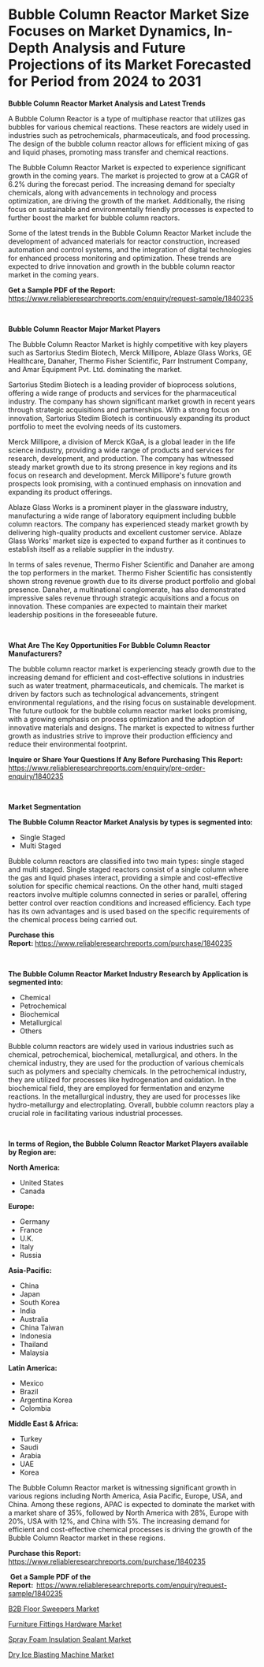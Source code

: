 <p><h1>Bubble Column Reactor Market Size Focuses on Market Dynamics, In-Depth Analysis and Future Projections of its Market Forecasted for Period from 2024 to 2031</h1></p><p><strong>Bubble Column Reactor Market Analysis and Latest Trends</strong></p>
<p><p>A Bubble Column Reactor is a type of multiphase reactor that utilizes gas bubbles for various chemical reactions. These reactors are widely used in industries such as petrochemicals, pharmaceuticals, and food processing. The design of the bubble column reactor allows for efficient mixing of gas and liquid phases, promoting mass transfer and chemical reactions.</p><p>The Bubble Column Reactor Market is expected to experience significant growth in the coming years. The market is projected to grow at a CAGR of 6.2% during the forecast period. The increasing demand for specialty chemicals, along with advancements in technology and process optimization, are driving the growth of the market. Additionally, the rising focus on sustainable and environmentally friendly processes is expected to further boost the market for bubble column reactors.</p><p>Some of the latest trends in the Bubble Column Reactor Market include the development of advanced materials for reactor construction, increased automation and control systems, and the integration of digital technologies for enhanced process monitoring and optimization. These trends are expected to drive innovation and growth in the bubble column reactor market in the coming years.</p></p>
<p><strong>Get a Sample PDF of the Report:&nbsp;</strong> <a href="https://www.reliableresearchreports.com/enquiry/request-sample/1840235">https://www.reliableresearchreports.com/enquiry/request-sample/1840235</a></p>
<p>&nbsp;</p>
<p><strong>Bubble Column Reactor Major Market Players</strong></p>
<p><p>The Bubble Column Reactor Market is highly competitive with key players such as Sartorius Stedim Biotech, Merck Millipore, Ablaze Glass Works, GE Healthcare, Danaher, Thermo Fisher Scientific, Parr Instrument Company, and Amar Equipment Pvt. Ltd. dominating the market. </p><p>Sartorius Stedim Biotech is a leading provider of bioprocess solutions, offering a wide range of products and services for the pharmaceutical industry. The company has shown significant market growth in recent years through strategic acquisitions and partnerships. With a strong focus on innovation, Sartorius Stedim Biotech is continuously expanding its product portfolio to meet the evolving needs of its customers.</p><p>Merck Millipore, a division of Merck KGaA, is a global leader in the life science industry, providing a wide range of products and services for research, development, and production. The company has witnessed steady market growth due to its strong presence in key regions and its focus on research and development. Merck Millipore's future growth prospects look promising, with a continued emphasis on innovation and expanding its product offerings.</p><p>Ablaze Glass Works is a prominent player in the glassware industry, manufacturing a wide range of laboratory equipment including bubble column reactors. The company has experienced steady market growth by delivering high-quality products and excellent customer service. Ablaze Glass Works' market size is expected to expand further as it continues to establish itself as a reliable supplier in the industry.</p><p>In terms of sales revenue, Thermo Fisher Scientific and Danaher are among the top performers in the market. Thermo Fisher Scientific has consistently shown strong revenue growth due to its diverse product portfolio and global presence. Danaher, a multinational conglomerate, has also demonstrated impressive sales revenue through strategic acquisitions and a focus on innovation. These companies are expected to maintain their market leadership positions in the foreseeable future.</p></p>
<p>&nbsp;</p>
<p><strong>What Are The Key Opportunities For Bubble Column Reactor Manufacturers?</strong></p>
<p><p>The bubble column reactor market is experiencing steady growth due to the increasing demand for efficient and cost-effective solutions in industries such as water treatment, pharmaceuticals, and chemicals. The market is driven by factors such as technological advancements, stringent environmental regulations, and the rising focus on sustainable development. The future outlook for the bubble column reactor market looks promising, with a growing emphasis on process optimization and the adoption of innovative materials and designs. The market is expected to witness further growth as industries strive to improve their production efficiency and reduce their environmental footprint.</p></p>
<p><strong>Inquire or Share Your Questions If Any Before Purchasing This Report:</strong> <a href="https://www.reliableresearchreports.com/enquiry/pre-order-enquiry/1840235">https://www.reliableresearchreports.com/enquiry/pre-order-enquiry/1840235</a></p>
<p>&nbsp;</p>
<p><strong>Market Segmentation</strong></p>
<p><strong>The Bubble Column Reactor Market Analysis by types is segmented into:</strong></p>
<p><ul><li>Single Staged</li><li>Multi Staged</li></ul></p>
<p><p>Bubble column reactors are classified into two main types: single staged and multi staged. Single staged reactors consist of a single column where the gas and liquid phases interact, providing a simple and cost-effective solution for specific chemical reactions. On the other hand, multi staged reactors involve multiple columns connected in series or parallel, offering better control over reaction conditions and increased efficiency. Each type has its own advantages and is used based on the specific requirements of the chemical process being carried out.</p></p>
<p><strong>Purchase this Report:&nbsp;</strong><a href="https://www.reliableresearchreports.com/purchase/1840235">https://www.reliableresearchreports.com/purchase/1840235</a></p>
<p>&nbsp;</p>
<p><strong>The Bubble Column Reactor Market Industry Research by Application is segmented into:</strong></p>
<p><ul><li>Chemical</li><li>Petrochemical</li><li>Biochemical</li><li>Metallurgical</li><li>Others</li></ul></p>
<p><p>Bubble column reactors are widely used in various industries such as chemical, petrochemical, biochemical, metallurgical, and others. In the chemical industry, they are used for the production of various chemicals such as polymers and specialty chemicals. In the petrochemical industry, they are utilized for processes like hydrogenation and oxidation. In the biochemical field, they are employed for fermentation and enzyme reactions. In the metallurgical industry, they are used for processes like hydro-metallurgy and electroplating. Overall, bubble column reactors play a crucial role in facilitating various industrial processes.</p></p>
<p>&nbsp;</p>
<p><strong>In terms of Region, the Bubble Column Reactor Market Players available by Region are:</strong></p>
<p>
    <p> <strong> North America: </strong>
        <ul>
            <li>United States</li>
            <li>Canada</li>
        </ul>
        </p> 
    <p> <strong> Europe: </strong>
        <ul>
            <li>Germany</li>
            <li>France</li>
            <li>U.K.</li>
            <li>Italy</li>
            <li>Russia</li>
        </ul>
        </p> 
    <p> <strong> Asia-Pacific: </strong>
        <ul>
            <li>China</li>
            <li>Japan</li>
            <li>South Korea</li>
            <li>India</li>
            <li>Australia</li>
            <li>China Taiwan</li>
            <li>Indonesia</li>
            <li>Thailand</li>
            <li>Malaysia</li>
        </ul>
        </p> 
    <p> <strong> Latin America: </strong>
        <ul>
            <li>Mexico</li>
            <li>Brazil</li>
            <li>Argentina Korea</li>
            <li>Colombia</li>
        </ul>
        </p> 
    <p> <strong> Middle East & Africa: </strong>
        <ul>
            <li>Turkey</li>
            <li>Saudi</li>
            <li>Arabia</li>
            <li>UAE</li>
            <li>Korea</li>
        </ul>
    </p>
    </p>
<p><p>The Bubble Column Reactor market is witnessing significant growth in various regions including North America, Asia Pacific, Europe, USA, and China. Among these regions, APAC is expected to dominate the market with a market share of 35%, followed by North America with 28%, Europe with 20%, USA with 12%, and China with 5%. The increasing demand for efficient and cost-effective chemical processes is driving the growth of the Bubble Column Reactor market in these regions.</p></p>
<p><strong>Purchase this Report: </strong><a href="https://www.reliableresearchreports.com/purchase/1840235">https://www.reliableresearchreports.com/purchase/1840235</a></p>
<p>&nbsp;<strong>Get a Sample PDF of the Report:&nbsp;&nbsp;</strong><a href="https://www.reliableresearchreports.com/enquiry/request-sample/1840235">https://www.reliableresearchreports.com/enquiry/request-sample/1840235</a></p>
<p><strong></strong></p>
<p><p><a href="https://issuu.com/reportprime-2/docs/b2b-floor-sweepers-market-size-2030.pptx">B2B Floor Sweepers Market</a></p><p><a href="https://github.com/okotobwrhuteie/Market-Research-Report-List-1/blob/main/furniture-fittings-hardware-market.md">Furniture Fittings Hardware Market</a></p><p><a href="https://github.com/myacatherineblakecaczo9vcsw/Market-Research-Report-List-1/blob/main/spray-foam-insulation-sealant-market.md">Spray Foam Insulation Sealant Market</a></p><p><a href="https://issuu.com/reportprime-2/docs/dry-ice-blasting-machine-market-siz_f24bae88d3540f">Dry Ice Blasting Machine Market</a></p></p>